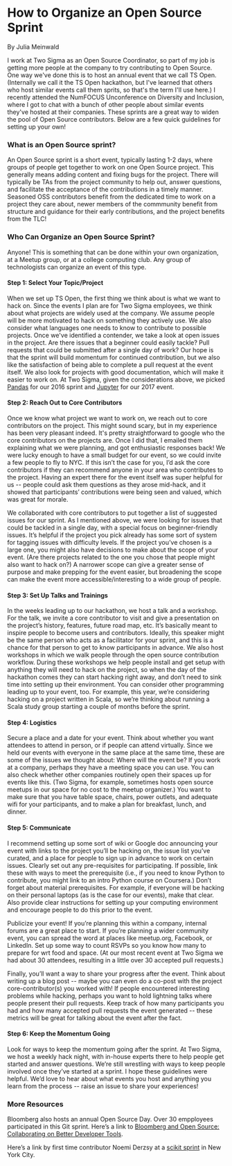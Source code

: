 # How to Organize an Open Source Sprint
By Julia Meinwald

I work at Two Sigma as an Open Source Coordinator, so part of my job is getting more people at the company to try contributing to Open Source.  One way we've done this is to host an annual event that we call TS Open. (Internally we call it the TS Open hackathon, but I've learned that others who host similar events call them sprits, so that's the term I'll use here.) I recently attended the NumFOCUS Unconference on Diversity and Inclusion, where I got to chat with a bunch of other people about similar events they've hosted at their companies.  These sprints are a great way to widen the pool of Open Source contributors.  Below are a few quick guidelines for setting up your own!

### What is an Open Source sprint?
An Open Source sprint is a short event, typically lasting 1-2 days, where groups of people get together to work on one Open Source project.  This generally means adding content and fixing bugs for the project.  There will typically be TAs from the project community to help out, answer questions, and facilitate the acceptance of the contributions in a timely manner. Seasoned OSS contributors benefit from the dedicated time to work on a project they care about, newer members of the commmunity benefit from structure and guidance for their early contributions, and the project benefits from the TLC! 

### Who Can Organize an Open Source Sprint?
Anyone!  This is something that can be done within your own organization, at a Meetup group, or at a college computing club.  Any group of technologists can organize an event of this type. 

#### Step 1: Select Your Topic/Project

When we set up TS Open, the first thing we think about is  what we want to hack on.  Since the events I plan are for Two Sigma employees, we think about what projects are widely used at the company.  We assume people will be more motivated to hack on something they actively use. We also consider what languages one needs to know to contribute to possible projects. Once we've identified a contender, we take a look at open issues in the project.  Are there issues that a beginner could easily tackle? Pull requests that could be submitted after a single day of work? Our hope is that the sprint will build momentum for continued contribution, but we also like the satisfaction of being able to complete a pull request at the event itself. We also look for projects with good documentation, which will make it easier to work on. At Two Sigma, given the considerations above, we picked [Pandas](https://github.com/pandas-dev/pandas) for our 2016 sprint and [Jupyter](https://github.com/jupyter) for our 2017 event.  

#### Step 2: Reach Out to Core Contributors

Once we know what project we want to work on, we reach out to core contributors on the project.  This might sound scary, but in my experience has been very pleasant indeed.  It's pretty straightforward to google who the core contributors on the projects are.  Once I did that, I emailed them explaining what we were planning, and got enthusiastic responses back! We were lucky enough to have a small budget for our event, so we could invite a few people to fly to NYC.  If this isn’t the case for you, I’d ask the core contributors if they can recommend anyone in your area who contributes to the project.  Having an expert there for the event itself was super helpful for us -- people could ask them questions as they arose mid-hack, and it showed that participants’ contributions were being seen and valued, which was great for morale. 

We collaborated with core contributors to put together a list of suggested issues for our sprint.  As I mentioned above, we were looking for issues that could be tackled in a single day, with a special focus on beginner-friendly issues.  It’s helpful if the project you pick already has some sort of system for tagging issues with difficulty levels. If the project you’ve chosen is a large one, you might also have decisions to make about the scope of your event. (Are there projects related to the one you chose that people might also want to hack on?)   A narrower scope can give a greater sense of purpose and make prepping for the event easier, but broadening the scope can make the event more accessible/interesting to a wide group of people.  

#### Step 3: Set Up Talks and Trainings

In the weeks leading up to our hackathon, we host a talk and a workshop.  For the talk, we invite a core contributor to visit and give a presentation on the project’s history, features, future road map, etc.  It’s basically meant to inspire people to become users and contributors.  Ideally, this speaker might be the same person who acts as a facilitator for your sprint, and this is a chance for that person to get to know participants in advance. We also host workshops in which we walk people through the open source contribution workflow.  During these workshops we help people install and get setup with anything they will need to hack on the project, so when the day of the hackathon comes they can start hacking right away, and don’t need to sink time into setting up their environment.  You can consider other programming leading up to your event, too.  For example, this year, we’re considering hacking on a project written in Scala, so we’re thinking about running a Scala study group starting a couple of months before the sprint.  

#### Step 4: Logistics

Secure a place and a date for your event.  Think about whether you want attendees to attend in person, or if people can attend virtually.  Since we held our events with everyone in the same place at the same time, these are some of the issues we thought about: Where will the event be?  If you work at a company, perhaps they have a meeting space you can use. You can also check whether other companies routinely open their spaces up for events like this. (Two Sigma, for example, sometimes hosts open source meetups in our space for no cost to the meetup organizer.) You want to make sure that you have table space, chairs, power outlets, and adequate wifi for your participants, and to make a plan for breakfast, lunch, and dinner.  

#### Step 5: Communicate

I recommend setting up some sort of wiki or Google doc announcing your event with links to the project you’ll be hacking on, the issue list you’ve curated, and a place for people to sign up in advance to work on certain issues. Clearly set out any pre-requisites for participating.  If possible, link these with ways to meet the prerequisite (i.e., if you need to know Python to contribute, you might link to an intro Python course on Coursera.) Don’t forget about material prerequisites. For example, if everyone will be hacking on their personal laptops (as is the case for our events), make that clear.  Also provide clear instructions for setting up your computing environment and encourage people to do this prior to the event.    

Publicize your event! If you’re planning this within a company, internal forums are a great place to start.  If you’re planning a wider community event, you can spread the word at places like meetup.org, Facebook, or LinkedIn.  Set up some way to count RSVPs so you know how many to prepare for wrt food and space.  (At our most recent event at Two Sigma we had about 30 attendees, resulting in a little over 30 accepted pull requests.) 

Finally, you’ll want a way to share your progress after the event. Think about writing up a blog post -- maybe you can even do a co-post with the project core-contributor(s) you worked with! If people encountered interesting problems while hacking, perhaps you want to hold lightning talks where people present their pull requests.  Keep track of how many participants you had and how many accepted pull requests the event generated -- these metrics will be great for talking about the event after the fact. 

#### Step 6: Keep the Momentum Going

Look for ways to keep the momentum going after the sprint.  At Two Sigma, we host a weekly hack night, with in-house experts there to help people get started and answer questions.  We’re still wrestling with ways to keep people involved once they’ve started at a sprint. I hope these guidelines were helpful. We’d love to hear about what events you host and anything you learn from the process -- raise an issue to share your experiences! 


### More Resources 

Bloomberg also hosts an annual Open Source Day. Over 30 empployees participated in this Git sprint.  Here’s a link to [Bloomberg and Open Source:  Collaborating on Better Developer Tools]( 
https://www.bloomberg.com/company/announcements/bloomberg-open-source-collaborating-better-solutions-code-management/). 

Here’s a link by first time contributor Noemi Derzsy at a [scikit sprint](http://wimlds.org/noemi-derzsy-scikit-learn-sprint/) in New York City.  
